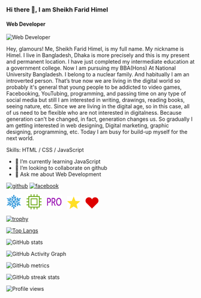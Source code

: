 ### Hi there 👋, I am Sheikh Farid Himel
#### Web Developer 
![Web Developer ](https://arturssmirnovs.github.io/github-profile-readme-generator/images/banner.png)

Hey, glamours! Me, Sheikh Farid Himel, is my full name. My nickname is Himel. I live in Bangladesh, Dhaka is more precisely and this is my present and permanent location. I have just completed my intermediate education at a government college. Now I am pursuing my BBA(Hons) At National University Bangladesh. I belong to a nuclear family. And habitually I am an introverted person.  That’s true now we are living in the digital world so probably it's general that young people to be addicted to video games, Facebooking, YouTubing, programming, and passing time on any type of social media but still I am interested in writing, drawings, reading books, seeing nature, etc. Since we are living in the digital age, so in this case, all of us need to be flexible who are not interested in digitalness. Because generation can't be changed, in fact, generation changes us. So gradually I am getting interested in web designing, Digital marketing, graphic designing, programming, etc.  Today I am busy for build-up myself for the next world.

Skills:  HTML / CSS / JavaScript

- 🌱 I’m currently learning JavaScript 
- 👯 I’m looking to collaborate on github 
- 💬 Ask me about Web Development  


[<img src='https://cdn.jsdelivr.net/npm/simple-icons@3.0.1/icons/github.svg' alt='github' height='40'>](https://github.com/SheikhFaridHimel)  [<img src='https://cdn.jsdelivr.net/npm/simple-icons@3.0.1/icons/facebook.svg' alt='facebook' height='40'>](https://www.facebook.com/sheikhfaridhimel)  

<a href='https://archiveprogram.github.com/'><img src='https://raw.githubusercontent.com/acervenky/animated-github-badges/master/assets/acbadge.gif' width='40' height='40'></a> <a href='https://docs.github.com/en/developers'><img src='https://raw.githubusercontent.com/acervenky/animated-github-badges/master/assets/devbadge.gif' width='40' height='40'></a> <a href='https://github.com/pricing'><img src='https://raw.githubusercontent.com/acervenky/animated-github-badges/master/assets/pro.gif' width='40' height='40'></a> <a href='https://stars.github.com/'><img src='https://raw.githubusercontent.com/acervenky/animated-github-badges/master/assets/starbadge.gif' width='35' height='35'></a> <a href='https://docs.github.com/en/github/supporting-the-open-source-community-with-github-sponsors'><img src='https://raw.githubusercontent.com/acervenky/animated-github-badges/master/assets/sponsorbadge.gif' width='35' height='35'></a> 

[![trophy](https://github-profile-trophy.vercel.app/?username=SheikhFaridHimel)](https://github.com/ryo-ma/github-profile-trophy)

[![Top Langs](https://github-readme-stats.vercel.app/api/top-langs/?username=SheikhFaridHimel)](https://github.com/anuraghazra/github-readme-stats)

![GitHub stats](https://github-readme-stats.vercel.app/api?username=SheikhFaridHimel&show_icons=true&count_private=true)  

![GitHub Activity Graph](https://activity-graph.herokuapp.com/graph?username=SheikhFaridHimel)  

![GitHub metrics](https://metrics.lecoq.io/SheikhFaridHimel)  

![GitHub streak stats](https://github-readme-streak-stats.herokuapp.com/?user=SheikhFaridHimel)  

![Profile views](https://gpvc.arturio.dev/SheikhFaridHimel)  
